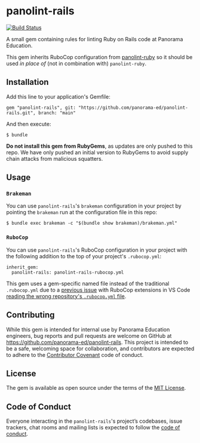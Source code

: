 # panolint-rails

[![Build Status](https://github.com/panorama-ed/panolint-rails/workflows/Main/badge.svg)](https://github.com/panorama-ed/panolint-rails/actions)

A small gem containing rules for linting Ruby on Rails code at Panorama Education.

This gem inherits RuboCop configuration from [panolint-ruby](https://github.com/panorama-ed/panolint-ruby) so it should be used *in place of* (not in combination with) `panolint-ruby`.

## Installation

Add this line to your application's Gemfile:

```
gem "panolint-rails", git: "https://github.com/panorama-ed/panolint-rails.git", branch: "main"
```

And then execute:

    $ bundle

**Do not install this gem from RubyGems**, as updates are only pushed to this repo. We have only pushed an initial version to RubyGems to avoid supply chain attacks from malicious squatters.

## Usage

### `Brakeman`

You can use `panolint-rails`'s `brakeman` configuration in your project by pointing the `brakeman` run at the configuration file in this repo:

```
$ bundle exec brakeman -c "$(bundle show brakeman)/brakeman.yml"
```

### `RuboCop`

You can use `panolint-rails`'s RuboCop configuration in your project with the following addition to the top of your project's `.rubocop.yml`:

```
inherit_gem:
  panolint-rails: panolint-rails-rubocop.yml
```

This gem uses a gem-specific named file instead of the traditional `.rubocop.yml` due to a [previous issue](https://github.com/rubocop/rubocop/issues/4154#issuecomment-316004878) with RuboCop extensions in VS Code [reading the wrong repository's `.rubocop.yml` file](https://github.com/panorama-ed/panolint/pull/95).

## Contributing

While this gem is intended for internal use by Panorama Education engineers, bug reports and pull requests are welcome on GitHub at https://github.com/panorama-ed/panolint-rails. This project is intended to be a safe, welcoming space for collaboration, and contributors are expected to adhere to the [Contributor Covenant](http://contributor-covenant.org) code of conduct.

## License

The gem is available as open source under the terms of the [MIT License](https://opensource.org/licenses/MIT).

## Code of Conduct

Everyone interacting in the `panolint-rails`'s project’s codebases, issue trackers, chat rooms and mailing lists is expected to follow the [code of conduct](https://github.com/panorama-ed/panolint-rails/blob/master/CODE_OF_CONDUCT.md).
